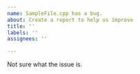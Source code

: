 ```yaml
---
name: SampleFile.cpp has a bug.
about: Create a report to help us improve
title: ''
labels: ''
assignees: ''

---
```


Not sure what the issue is.
